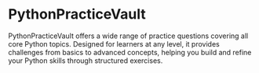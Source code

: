 # PythonPracticeVault
PythonPracticeVault offers a wide range of practice questions covering all core Python topics. Designed for learners at any level, it provides challenges from basics to advanced concepts, helping you build and refine your Python skills through structured exercises.
